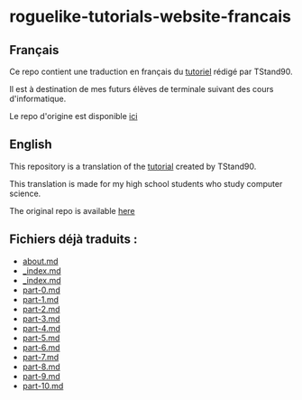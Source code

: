 # roguelike-tutorials-website-francais

## Français

Ce repo contient une traduction en français du [tutoriel](http://rogueliketutorials.com/)
rédigé par TStand90.

Il est à destination de mes futurs élèves de terminale suivant des cours d'informatique.

Le repo d'origine est disponible [ici](https://github.com/TStand90/roguelike-tutorials-website)

## English

This repository is a translation of the [tutorial](http://rogueliketutorials.com/) created by TStand90.

This translation is made for my high school students who study computer science.

The original repo is available [here](https://github.com/TStand90/roguelike-tutorials-website)

## Fichiers déjà traduits :

* [about.md](./content/about.md)
* [_index.md](./content/_index.md)
* [_index.md](./content/tutorials/tcod/_index.md)
* [part-0.md](./content/tutorials/tcod/part-0.md)
* [part-1.md](./content/tutorials/tcod/part-1.md)
* [part-2.md](./content/tutorials/tcod/part-2.md)
* [part-3.md](./content/tutorials/tcod/part-3.md)
* [part-4.md](./content/tutorials/tcod/part-4.md)
* [part-5.md](./content/tutorials/tcod/part-5.md)
* [part-6.md](./content/tutorials/tcod/part-6.md)
* [part-7.md](./content/tutorials/tcod/part-7.md)
* [part-8.md](./content/tutorials/tcod/part-8.md)
* [part-9.md](./content/tutorials/tcod/part-9.md)
* [part-10.md](./content/tutorials/tcod/part-10.md)
